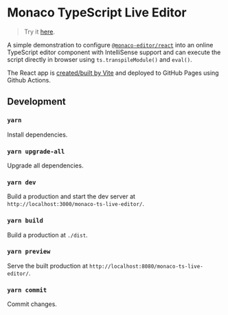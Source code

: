 # Monaco TypeScript Live Editor

> Try it [here](https://alankrantas.github.io/monaco-ts-live-editor/).

A simple demonstration to configure [`@monaco-editor/react`](https://www.npmjs.com/package/@monaco-editor/react) into an online TypeScript editor component with IntelliSense support and can execute the script directly in browser using `ts.transpileModule()` and `eval()`.

The React app is [created/built by Vite](https://vitejs.dev/) and deployed to GitHub Pages using Github Actions.

## Development

### `yarn`

Install dependencies.

### `yarn upgrade-all`

Upgrade all dependencies.

### `yarn dev`

Build a production and start the dev server at `http://localhost:3000/monaco-ts-live-editor/`.

### `yarn build`

Build a production at `./dist`.

### `yarn preview`

Serve the built production at `http://localhost:8080/monaco-ts-live-editor/`.

### `yarn commit`

Commit changes.

